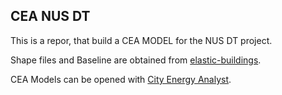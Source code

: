 ## CEA NUS DT 

This is a repor, that build a CEA MODEL for the NUS DT project. 

Shape files and Baseline are obtained from [elastic-buildings](https://github.com/buds-lab/elastic-buildings).

CEA Models can be opened with [City Energy Analyst](https://github.com/architecture-building-systems/CityEnergyAnalyst).